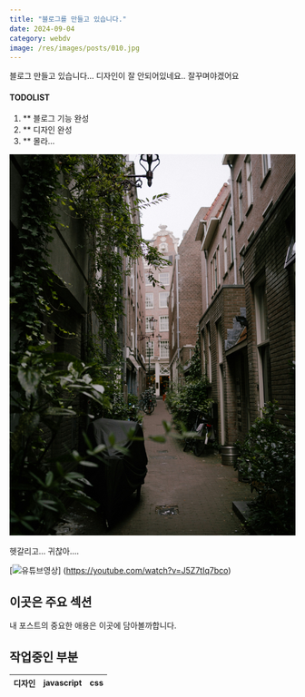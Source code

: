```yaml
---
title: "블로그를 만들고 있습니다."
date: 2024-09-04
category: webdv
image: /res/images/posts/010.jpg
---
```


블로그 만들고 있습니다...
디자인이 잘 안되어있네요.. 잘꾸며야겠어요
#### TODOLIST

1. ** 블로그 기능 완성
2. ** 디자인 완성
3. ** 몰라...

![컴퓨터](/res/images/posts/011.jpg)


헷갈리고... 귀찮아....

[![유튜브영상](https://img.youtube.com/vi/J5Z7tIq7bco/maxresdefault.jpg)]
    (https://youtube.com/watch?v=J5Z7tIq7bco)

##  이곳은 주요 섹션

내 포스트의 중요한 애용은 이곳에 담아볼까합니다.

## 작업중인 부분
| 디자인 | javascript | css |
|-------|------------|-----|